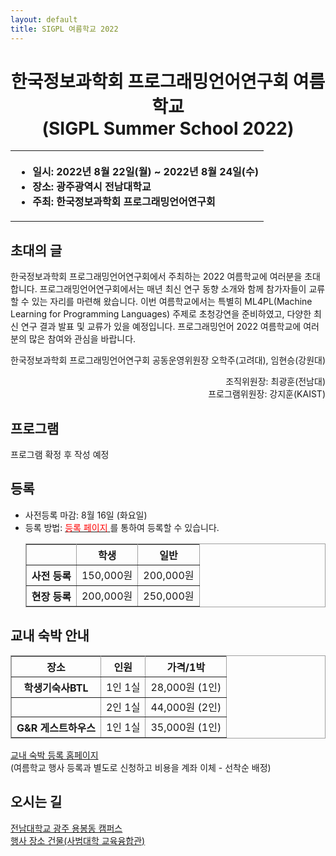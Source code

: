 ```yaml
---
layout: default
title: SIGPL 여름학교 2022
---
```


<h1>
<center>
한국정보과학회 프로그래밍언어연구회 여름학교
<br> (SIGPL Summer School 2022)
</center>
</h1>
<center><table><tbody><tr><th align="left">
<ul>
<li>
    일시: 2022년 8월 22일(월) ~ 2022년 8월 24일(수)
</li><li>
    장소: 광주광역시 전남대학교
</li><li>
    주최: 한국정보과학회 프로그래밍언어연구회
</li></ul>
</th></tr></tbody></table>
</center>

<h2>초대의 글</h2>

<p>
  한국정보과학회 프로그래밍언어연구회에서 주최하는 2022 여름학교에 여러분을 초대합니다.
  프로그래밍언어연구회에서는 매년 최신 연구 동향 소개와 함께 참가자들이 교류할 수 있는 자리를 마련해 왔습니다.
  이번 여름학교에서는 특별히 ML4PL(Machine Learning for Programming Languages) 주제로 초청강연을 준비하였고, 다양한 최신 연구 결과 발표 및 교류가 있을 예정입니다.
  프로그래밍언어 2022 여름학교에 여러분의 많은 참여와 관심을 바랍니다.
</p>

<p align="right">
한국정보과학회 프로그래밍언어연구회 공동운영위원장 오학주(고려대), 임현승(강원대)
</p>

<p align="right">
조직위원장: 최광훈(전남대)<br>
프로그램위원장: 강지훈(KAIST)
</p>

## 프로그램

프로그램 확정 후 작성 예정

<!-- <ul>
  <table border="0" cellspacing="0">
  <tbody><tr><td bgcolor="#cccccc">
  <table border="0" cellspacing="1pt">
<tbody>

  <tr><th colspan="3" align="left"> 8월 22일 (월요일)  </th></tr>

<tr><td bgcolor="white"> 12:00-13:00 </td><td bgcolor="white">  등록 </td><td bgcolor="white">   </td></tr>
<tr><td bgcolor="white"> 13:00-14:00 </td><td bgcolor="white">  초청강연 #1 </td><td bgcolor="white">   </td></tr>
<tr><td bgcolor="white"> 14:00-14:15 </td><td bgcolor="white">  휴식 </td><td bgcolor="white">   </td></tr>
<tr><td bgcolor="white"> 14:15-15:15 </td><td bgcolor="white">  초청강연 #2 </td><td bgcolor="white">   </td></tr>
<tr><td bgcolor="white"> 15:15-15:30 </td><td bgcolor="white">  휴식 </td><td bgcolor="white">   </td></tr>
<tr><td bgcolor="white"> 15:30-16:18 </td><td bgcolor="white">  번개 발표 (8분 * 6개) </td><td bgcolor="white">   </td></tr>
<tr><td bgcolor="white"> 16:18-16:30 </td><td bgcolor="white">  휴식 </td><td bgcolor="white">   </td></tr>
<tr><td bgcolor="white"> 16:30-17:10 </td><td bgcolor="white">  번개 발표 (8분 * 5개) </td><td bgcolor="white">   </td></tr>
<tr><td bgcolor="white"> 17:10-17:20 </td><td bgcolor="white">  휴식 </td><td bgcolor="white">   </td></tr>
<tr><td bgcolor="white"> 17:20-18:00 </td><td bgcolor="white">  번개 발표 (8분 * 5개) </td><td bgcolor="white">   </td></tr>
<tr><td bgcolor="white"> 18:00-19:30 </td><td bgcolor="white">  저녁 </td><td bgcolor="white">   </td></tr>
<tr><td bgcolor="white"> 19:30-22:00 </td><td bgcolor="white">  포스터 발표 </td><td bgcolor="white">   </td></tr>

  <tr><th colspan="3" align="left"> 8월 23일 (화요일)  </th></tr>

<tr><td bgcolor="white"> 10:00-11:00 </td><td bgcolor="white"> 초청강연 #3 </td><td bgcolor="white">   </td></tr>
<tr><td bgcolor="white"> 11:00-11:15 </td><td bgcolor="white"> 휴식 </td><td bgcolor="white">   </td></tr>
<tr><td bgcolor="white"> 11:15-12:15 </td><td bgcolor="white"> 초청강연 #4 </td><td bgcolor="white">   </td></tr>
<tr><td bgcolor="white"> 12:15-13:15 </td><td bgcolor="white"> 점심 </td><td bgcolor="white">   </td></tr>
<tr><td bgcolor="white"> 13:15-14:15 </td><td bgcolor="white"> 학생 발표 (15분 * 4개) </td><td bgcolor="white">   </td></tr>
<tr><td bgcolor="white"> 14:15-14:30 </td><td bgcolor="white"> 휴식 </td><td bgcolor="white">   </td></tr>
<tr><td bgcolor="white"> 14:30-15:00 </td><td bgcolor="white"> PL 교과과정 주제발표 </td><td bgcolor="white">   </td></tr>
<tr><td bgcolor="white"> 15:00-18:00 </td><td bgcolor="white"> 외부 활동 </td><td bgcolor="white">   </td></tr>
<tr><td bgcolor="white"> 18:00-19:30 </td><td bgcolor="white"> 저녁 </td><td bgcolor="white">   </td></tr>

  <tr><th colspan="3" align="left"> 8월 24일 (수요일)  </th></tr>

<tr><td bgcolor="white"> 10:00-11:00 </td><td bgcolor="white"> 초청강연 #5 </td><td bgcolor="white">   </td></tr>
<tr><td bgcolor="white"> 11:00-11:15 </td><td bgcolor="white"> 휴식 </td><td bgcolor="white">   </td></tr>
<tr><td bgcolor="white"> 11:15-11:30 </td><td bgcolor="white"> PL 교과과정 사례발표 </td><td bgcolor="white">   </td></tr>
<tr><td bgcolor="white"> 11:30-12:00 </td><td bgcolor="white"> PL 교과과정 패널토의 </td><td bgcolor="white">   </td></tr>
<tr><td bgcolor="white"> 12:00-	</td><td bgcolor="white"> 폐회 </td><td bgcolor="white">   </td></tr>

</tbody>
  </table></td></tr></tbody></table>
</ul> -->

## 등록

<ul>
    <li> 사전등록 마감: 8월 16일 (화요일)
  </li><li> 등록 방법: <a href= "http://www.kiise.or.kr/conference/conf/111/" target="_blank"> <font color="red">등록 페이지</font> </a>를 통하여 등록할 수 있습니다.
<table border="1" bordercolor="#a0a0a0" cellspacing="0">
<tbody><tr><th>&nbsp;</th><th>학생</th><th>일반</th></tr>
<tr align="center"><th>사전 등록 </th><td>150,000원</td><td>200,000원</td></tr>
<tr align="center"><th>현장 등록 </th><td>200,000원</td><td>250,000원</td></tr>
</tbody></table>
</li></ul>

## 교내 숙박 안내

<table border="1" bordercolor="#a0a0a0" cellspacing="0">
<tbody><tr><th>장소</th><th>인원</th><th>가격/1박</th></tr>
<tr align="center"><th> 학생기숙사BTL </th><td>1인 1실</td><td>28,000원 (1인)</td></tr>
<tr align="center"><th> &nbsp; </th><td>2인 1실</td><td>44,000원 (2인)</td></tr>
<tr align="center"><th> G&R 게스트하우스 </th><td>1인 1실</td><td>35,000원 (1인)</td></tr>
</tbody></table>

[교내 숙박 등록 홈페이지](https://forms.gle/fnH1rtMh36BzWdE36)
<br>
(여름학교 행사 등록과 별도로 신청하고 비용을 계좌 이체 - 선착순 배정)

## 오시는 길

[전남대학교 광주 용봉동 캠퍼스](https://www.jnu.ac.kr/MainIntro/CampusInfo/Way)
<br>
[행사 장소 건물(사범대학 교육융합관)](https://naver.me/Gnjm6UjQ)
